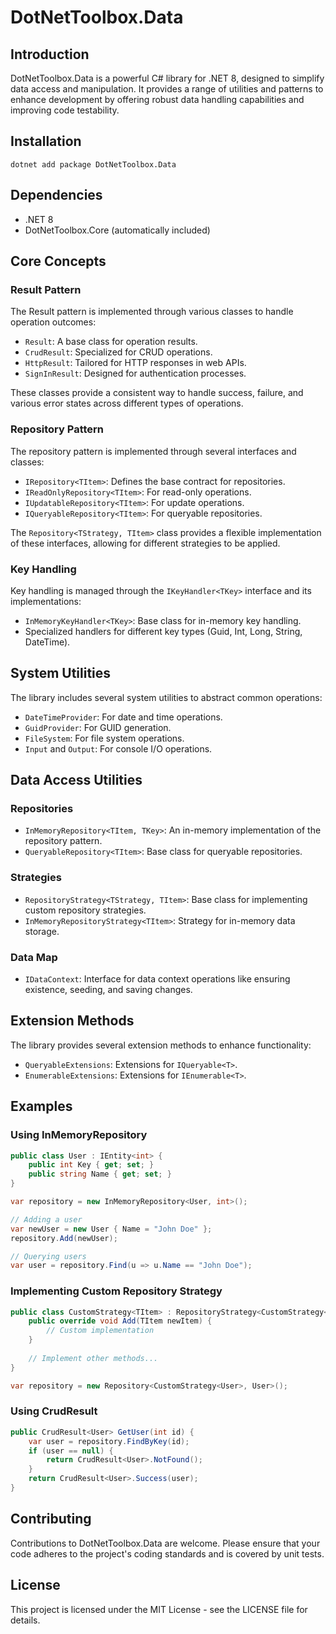 # DotNetToolbox.Data

## Introduction
DotNetToolbox.Data is a powerful C# library for .NET 8, designed to simplify data access and manipulation. It provides a range of utilities and patterns to enhance development by offering robust data handling capabilities and improving code testability.

## Installation
```shell
dotnet add package DotNetToolbox.Data
```

## Dependencies
- .NET 8
- DotNetToolbox.Core (automatically included)

## Core Concepts

### Result Pattern
The Result pattern is implemented through various classes to handle operation outcomes:

- `Result`: A base class for operation results.
- `CrudResult`: Specialized for CRUD operations.
- `HttpResult`: Tailored for HTTP responses in web APIs.
- `SignInResult`: Designed for authentication processes.

These classes provide a consistent way to handle success, failure, and various error states across different types of operations.

### Repository Pattern
The repository pattern is implemented through several interfaces and classes:

- `IRepository<TItem>`: Defines the base contract for repositories.
- `IReadOnlyRepository<TItem>`: For read-only operations.
- `IUpdatableRepository<TItem>`: For update operations.
- `IQueryableRepository<TItem>`: For queryable repositories.

The `Repository<TStrategy, TItem>` class provides a flexible implementation of these interfaces, allowing for different strategies to be applied.

### Key Handling
Key handling is managed through the `IKeyHandler<TKey>` interface and its implementations:

- `InMemoryKeyHandler<TKey>`: Base class for in-memory key handling.
- Specialized handlers for different key types (Guid, Int, Long, String, DateTime).

## System Utilities
The library includes several system utilities to abstract common operations:

- `DateTimeProvider`: For date and time operations.
- `GuidProvider`: For GUID generation.
- `FileSystem`: For file system operations.
- `Input` and `Output`: For console I/O operations.

## Data Access Utilities

### Repositories
- `InMemoryRepository<TItem, TKey>`: An in-memory implementation of the repository pattern.
- `QueryableRepository<TItem>`: Base class for queryable repositories.

### Strategies
- `RepositoryStrategy<TStrategy, TItem>`: Base class for implementing custom repository strategies.
- `InMemoryRepositoryStrategy<TItem>`: Strategy for in-memory data storage.

### Data Map
- `IDataContext`: Interface for data context operations like ensuring existence, seeding, and saving changes.

## Extension Methods
The library provides several extension methods to enhance functionality:

- `QueryableExtensions`: Extensions for `IQueryable<T>`.
- `EnumerableExtensions`: Extensions for `IEnumerable<T>`.

## Examples

### Using InMemoryRepository
```csharp
public class User : IEntity<int> {
    public int Key { get; set; }
    public string Name { get; set; }
}

var repository = new InMemoryRepository<User, int>();

// Adding a user
var newUser = new User { Name = "John Doe" };
repository.Add(newUser);

// Querying users
var user = repository.Find(u => u.Name == "John Doe");
```

### Implementing Custom Repository Strategy
```csharp
public class CustomStrategy<TItem> : RepositoryStrategy<CustomStrategy<TItem>, TItem> {
    public override void Add(TItem newItem) {
        // Custom implementation
    }
    
    // Implement other methods...
}

var repository = new Repository<CustomStrategy<User>, User>();
```

### Using CrudResult
```csharp
public CrudResult<User> GetUser(int id) {
    var user = repository.FindByKey(id);
    if (user == null) {
        return CrudResult<User>.NotFound();
    }
    return CrudResult<User>.Success(user);
}
```

## Contributing
Contributions to DotNetToolbox.Data are welcome. Please ensure that your code adheres to the project's coding standards and is covered by unit tests.

## License
This project is licensed under the MIT License - see the LICENSE file for details.